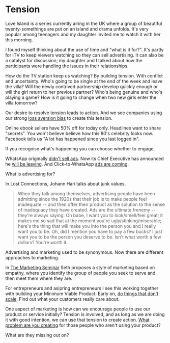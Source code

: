 # Tension

Love Island is a series currently airing in the UK where a group of beautiful twenty-somethings are put on an island and drama unfolds. It's very popular among teenagers and my daughter invited me to watch it with her this morning.

I found myself thinking about the use of time and "what is it for?". It's partly for ITV to keep viewers watching so they can sell advertising. It can also be a catalyst for discussion; my daughter and I talked about how the participants were handling the issues in their relationships.

How do the TV station keep us watching? By building tension. With conflict and uncertainty. Who's going to be single at the end of the week and leave the villa? Will the newly contrived partnership develop quickly enough or will the girl return to her previous partner? Who's being genuine and who's playing a game? How is it going to change when two new girls enter the villa tomorrow?

Our desire to resolve tension leads to action. And we see companies using our strong [loss aversion bias](https://www.scientificamerican.com/article/what-is-loss-aversion/) to create this tension.

Online ebook sellers have 50% off for today only. Headlines want to share "secrets". You won't believe believe how this 80's celebrity looks now. Facebook tells us "A lot has happened since you last logged in". 

If you recognise what's happening you can choose whether to engage.

WhatsApp originally [didn't sell ads](https://blog.whatsapp.com/245/Why-we-dont-sell-ads?). Now its Chief Executive has announced he [will be leaving](https://www.independent.co.uk/news/business/jan-koum-whatsapp-leaving-cofounder-facebook-privacy-a8330256.html). And Click-to-WhatsApp [ads are coming](https://www.independent.co.uk/life-style/gadgets-and-tech/news/whatsapp-ads-facebook-advertising-business-app-pages-a8110041.html).

What is advertising for?

In Lost Connections, Johann Hari talks about junk values. 

> When they talk among themselves, advertising people have been admitting since the 1920s that their job is to make people feel inadequate -- and then offer their product as the solution to the sense of inadequacy they have created. Ads are the ultimate frenemy -- they're always saying: Oh babe, I want you to look/smell/feel great; it makes me so sad that at the moment you're ugly/stinking/miserable; here's the thing that will make you into the person you and I really want you to be. Oh, did I mention you have to pay a few bucks? I just want you to be the person you deserve to be. Isn't what worth a few dollars? You're worth it.

Advertising and marketing used to be synonymous. Now there are different approaches to marketing. 

In [The Marketing Seminar](https://themarketingseminar.com/welcome-autumn-2017) Seth proposes a style of marketing based on empathy, where you identify the group of people you seek to serve and then meet them where they are. 

For entrepreneurs and asipring entrepreneurs I see this working together with building your Minimum Viable Product. Early on, [do things that don't scale](http://paulgraham.com/ds.html). Find out what your customers really care about.

One aspect of marketing is how can we encourage people to use our product or service initially? Tension is involved, and as long as we are doing it with good intention, we can use that tension to create action. [What problem are you creating](https://seths.blog/2014/06/are-you-solving-a-problem-or-creating-a-problem/) for those people who aren't using your product? 

What are they missing out on? 

